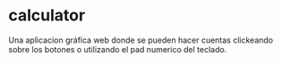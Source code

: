 # calculator
Una aplicacion gráfica web donde se pueden hacer cuentas clickeando sobre los botones o utilizando el pad numerico del teclado.

